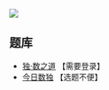 ![](https://cn.sudoku.today/pic/nontouch/12591_215702.png)

## 题库
- [独·数之道](http://www.sudokufans.org.cn/lx/game.index.php?type=wy) 【需要登录】
- [今日数独](https://cn.sudoku.today/g-no-touch-sudoku/) 【选题不便】